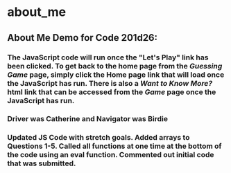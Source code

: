 # about_me
## About Me Demo for Code 201d26:

### The JavaScript code will run once the "Let's Play" link has been clicked. To get back to the home page from the *Guessing Game* page, simply click the Home page link that will load once the JavaScript has run. There is also a *Want to Know More?* html link that can be accessed from the *Game* page once the JavaScript has run.

### Driver was Catherine and Navigator was Birdie

### Updated JS Code with stretch goals. Added arrays to Questions 1-5. Called all functions at one time at the bottom of the code using an eval function. Commented out initial code that was submitted.
